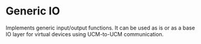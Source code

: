 # Generic IO

Implements generic input/output functions. It can be used as is or as a base IO layer for virtual devices using UCM-to-UCM communication.
